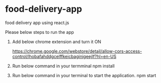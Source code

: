 # food-delivery-app

food delivery app using react.js

Please below steps to run the app

1.  Add below chrome extension and turn it ON

    https://chrome.google.com/webstore/detail/allow-cors-access-control/lhobafahddgcelffkeicbaginigeejlf?hl=en-US

2.  Run below command in your termminal
    npm install

3.  Run below command in your terminal to start the application.
    npm start
